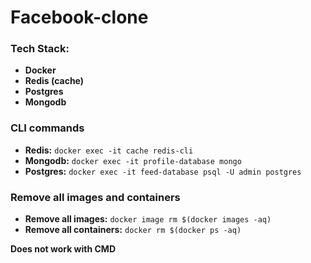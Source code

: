 # Facebook-clone

### Tech Stack:
- **Docker**
- **Redis (cache)**
- **Postgres**
- **Mongodb**


### CLI commands
- **Redis:** ```docker exec -it cache redis-cli```
- **Mongodb:** ```docker exec -it profile-database mongo```
- **Postgres:** ```docker exec -it feed-database psql -U admin postgres```

### Remove all images and containers
- **Remove all images:** ```docker image rm $(docker images -aq)```
- **Remove all containers:** ```docker rm $(docker ps -aq)```

**Does not work with CMD**